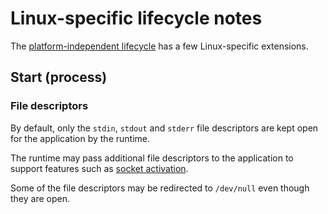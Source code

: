 # Linux-specific lifecycle notes

The [platform-independent lifecycle](lifecycle.md) has a few Linux-specific extensions.

## Start (process)

###  File descriptors

By default, only the `stdin`, `stdout` and `stderr` file descriptors are kept open for the application by the runtime.

The runtime may pass additional file descriptors to the application to support features such as [socket activation](http://0pointer.de/blog/projects/socket-activated-containers.html).

Some of the file descriptors may be redirected to `/dev/null` even though they are open.
